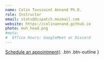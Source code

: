 ```yaml
---
name: Colin Toussaint Annand Ph.D.
role: Instructor
email: stats@dispatch.mozmail.com
website: https://colinannand.github.io 
photo: muh_head.png
#meta:
#  Office Hours: GoogleMeet or Discord
---
```


[Schedule an appointment](#){: .btn .btn-outline }
